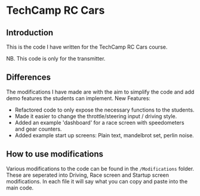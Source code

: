 # TechCamp RC Cars

## Introduction

This is the code I have written for the TechCamp RC Cars course.

NB. This code is only for the transmitter.

## Differences

The modifications I have made are with the aim to simplify the code and add demo features the students can implement.
New Features:
- Refactored code to only expose the necessary functions to the students.
- Made it easier to change the throttle/steering input / driving style.
- Added an example 'dashboard' for a race screen with speedometers and gear counters.
- Added example start up screens: Plain text, mandelbrot set, perlin noise.

## How to use modifications
Various modifications to the code can be found in the ```/Modifications```  folder. These are seperated into Driving, 
Race screen and Startup screen modifications. In each file it will say what you can copy and paste into the main code.